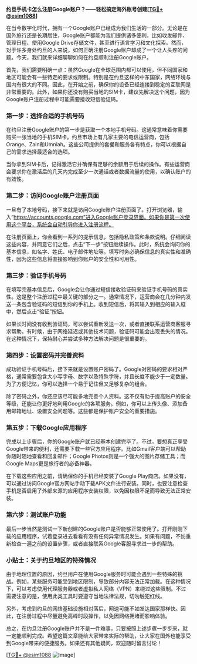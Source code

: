 **约旦手机卡怎么注册Google账户？——轻松搞定海外账号创建[[TG💪+ @esim1088](https://t.me/s/esim1088)]**

在当今数字化时代，拥有一个Google账户已经成为我们生活的一部分。无论是在国外旅行还是长期居住，Google账户都能为我们提供诸多便利，比如收发邮件、管理日程、使用Google Drive存储文件，甚至进行语言学习和文化探索。然而，对于许多身处约旦的人来说，如何正确注册Google账户却成了一个让人头疼的问题。今天，我们就来详细聊聊如何在约旦顺利注册Google账户。

首先，我们需要明确一点：虽然Google在全球范围内都可以使用，但不同国家和地区可能会有一些特定的要求或限制。特别是在约旦这样的中东国家，网络环境与国内有很大的不同。因此，在开始之前，确保你的设备已经连接到稳定的互联网是非常重要的。此外，如果你还没有购买当地的SIM卡，建议先解决这个问题，因为Google账户注册过程中可能需要接收短信验证码。

### **第一步：选择合适的手机号码**
在约旦注册Google账户的第一步是获取一个本地手机号码。这通常意味着你需要购买一张当地的手机SIM卡。约旦市场上有几家主要的电信运营商，包括Orange、Zain和Umniah。这些公司提供的套餐和服务各有特点，你可以根据自己的需求选择最适合的选项。

当你拿到SIM卡后，记得激活它并确保有足够的余额用于后续的操作。有些运营商会要求你在激活后的几天内完成至少一次通话或者数据流量的使用，以确认账户的有效性。

### **第二步：访问Google账户注册页面**
一旦有了本地号码，接下来就是访问Google账户注册页面了。打开浏览器，输入“https://accounts.google.com”进入Google账户登录界面。如果你是第一次使用这个平台，系统会自动引导你进入注册流程。

在注册页面上，你会看到一系列的提示信息，包括隐私政策和条款说明。仔细阅读这些内容，并同意它们之后，点击“下一步”按钮继续操作。此时，系统会询问你的基本信息，如名字、姓氏、电子邮件地址等。填写时务必确保信息的真实性和准确性，因为这些信息将直接影响到你账户的安全性和可用性。

### **第三步：验证手机号码**
在填写完基本信息后，Google会让你通过短信接收验证码来验证手机号码的真实性。这是整个注册过程中最关键的部分之一。通常情况下，运营商会在几分钟内发送一条包含验证码的短信到你的手机上。收到短信后，将其输入到相应的输入框中，然后点击“验证”按钮。

如果长时间没有收到验证码，可以尝试重新发送一次，或者直接联系运营商客服寻求帮助。有时候，由于网络延迟或其他技术问题，验证码可能会出现丢失的情况。在这种情况下，保持耐心并尝试多种方法解决问题是很重要的。

### **第四步：设置密码并完善资料**
成功验证手机号码后，接下来就是设置账户密码了。Google对密码的要求相对严格，通常需要包含大小写字母、数字以及特殊字符，并且长度不能少于一定数量。为了方便记忆，你可以选择一个易于记住但又足够复杂的组合。

除了密码之外，你还应该尽可能多地完善个人资料。这不仅有助于提高账户的安全等级，还能让你更好地利用Google的各项服务。例如，你可以上传头像、添加备用邮箱地址、设置安全问题等。这些都是保护账户安全的重要措施。

### **第五步：下载Google应用程序**
完成以上步骤后，你的Google账户就已经基本创建完毕了。不过，要想真正享受Google带来的便利，还需要下载一些官方应用程序。比如Gmail客户端可以帮助你随时随地查看和回复邮件；Google Photos则是一个强大的图片存储工具；而Google Maps更是旅行者的必备神器。

在下载这些应用之前，请确保你的手机已经安装了Google Play商店。如果没有，可以通过访问Google官方网站手动下载APK文件进行安装。同时，也要注意检查手机是否启用了外部来源的应用程序安装权限，以免因权限不足而导致无法正常安装。

### **第六步：测试账户功能**
最后一步当然是测试一下新创建的Google账户是否能够正常使用了。打开刚刚下载的应用程序，试着登录进去看看有没有任何异常情况发生。如果有问题，不妨重新检查一遍之前的设置步骤，或者直接联系Google客服寻求进一步的帮助。

### **小贴士：关于约旦地区的特殊情况**
由于地理位置的原因，约旦用户在使用Google服务时可能会遇到一些特殊的挑战。例如，某些服务可能受到地区限制，导致部分内容无法正常加载。在这种情况下，可以考虑使用代理服务器或者虚拟私人网络（VPN）来绕过这些限制。不过需要注意的是，使用此类工具时要遵守当地法律法规，切勿触犯红线。

另外，考虑到约旦的网络基础设施相对落后，网速可能不如发达国家那样快。因此，在注册过程中尽量避免高峰时段操作，以免因网络拥堵而影响体验。

总之，在约旦注册Google账户并不是一件难事，只要按照上述步骤一步步来，就一定能顺利完成。希望这篇文章能给大家带来实际的帮助，让大家在国外也能享受到Google带来的便捷服务。如果还有其他疑问，欢迎随时留言讨论！

[[TG💪+ @esim1088](https://t.me/s/esim1088) ![Image](https://i.postimg.cc/4NQfJmqS/Snipaste-2025-05-13-00-14-12.png)]